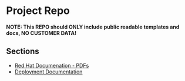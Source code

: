 # Project Repo
**NOTE: This REPO should ONLY include public readable templates and docs, NO CUSTOMER DATA!**

## Sections
* [Red Hat Documenation - PDFs](rhdocs)
* [Deployment Documentation](deployment-docs)
